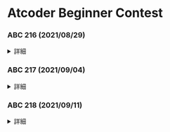 # Atcoder Beginner Contest

### ABC 216  (2021/08/29)
<details><summary>詳細</summary>
<div>
初参戦

|  A  |  B  |  C  |  D  |  E  |  F  |  G  |  H  |
| :-: | :-: | :-: | :-: | :-: | :-: | :-: | :-: |
| AC  | AC  | AC  | -   | TLE | -   | -   | -   |
| 100 | 200 | 300 | -   | -   | -   | -   | -   |
</div></details>

### ABC 217  (2021/09/04)
<details><summary>詳細</summary>
<div>
目標：Cまでは完璧に

|  A  |  B  |  C  |  D  |  E  |  F  |  G  |  H  |
| :-: | :-: | :-: | :-: | :-: | :-: | :-: | :-: |
| AC  | AC  | AC  | AC  | WA  | -   | -   | -   |
| 100 | 200 | 300 | 400 | -   | -   | -   | -   |
</div></details>

### ABC 218  (2021/09/11)
<details><summary>詳細</summary>
<div>
目標：Cまでは完璧に

|  A  |  B  |  C  |  D  |  E  |  F  |  G  |  H  |
| :-: | :-: | :-: | :-: | :-: | :-: | :-: | :-: |
| AC  | AC  | AC  | WA  | -   | -   | -   | -   |
| 100 | 200 | 300 | -   | -   | -   | -   | -   |
</div></details>
